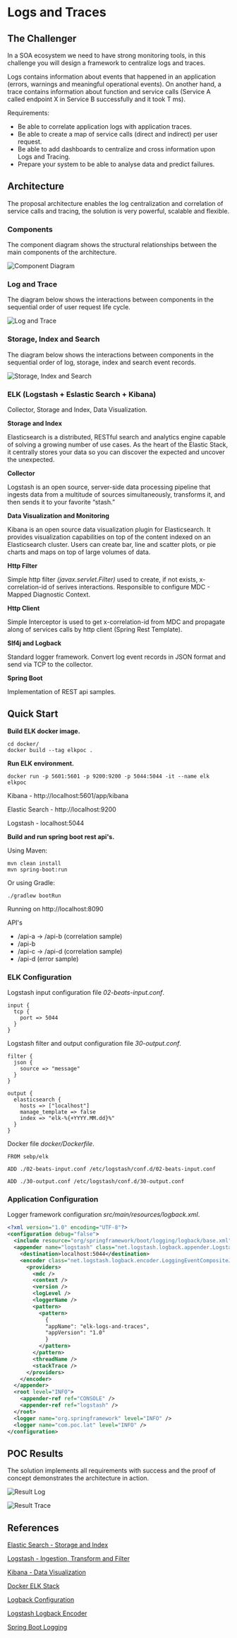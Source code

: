 # Logs and Traces

## The Challenger

In a SOA ecosystem we need to have strong monitoring tools, in this challenge you will design a framework to centralize logs and traces.

Logs contains information about events that happened in an application (errors, warnings and meaningful operational events). On another hand, a trace contains information about function and service calls (Service A called endpoint X in Service B successfully and it took T ms).

Requirements:
- Be able to correlate application logs with application traces.
- Be able to create a map of service calls (direct and indirect) per user request.
- Be able to add dashboards to centralize and cross information upon Logs and
Tracing.
- Prepare your system to be able to analyse data and predict failures.

## Architecture 

The proposal architecture enables the log centralization and correlation of service calls and tracing, the solution is very powerful, scalable and flexible.

### Components

The component diagram shows the structural relationships between the main components of the architecture.

![Component Diagram](img/component.png)

### Log and Trace

The diagram below shows the interactions between components in the sequential order of user request life cycle. 

![Log and Trace](img/log-and-trace-seq.png)

### Storage, Index and Search

The diagram below shows the interactions between components in the sequential order of log, storage, index and search event records. 

![Storage, Index and Search](img/store-index-search-seq.png)

### ELK (Logstash + Eslastic Search + Kibana)

Collector, Storage and Index, Data Visualization.

**Storage and Index**

Elasticsearch is a distributed, RESTful search and analytics engine capable of solving a growing number of use cases. As the heart of the Elastic Stack, it centrally stores your data so you can discover the expected and uncover the unexpected.

**Collector**

Logstash is an open source, server-side data processing pipeline that ingests data from a multitude of sources simultaneously, transforms it, and then sends it to your favorite “stash.”

**Data Visualization and Monitoring**

Kibana is an open source data visualization plugin for Elasticsearch. It provides visualization capabilities on top of the content indexed on an Elasticsearch cluster. Users can create bar, line and scatter plots, or pie charts and maps on top of large volumes of data.

**Http Filter**

Simple http filter *(javax.servlet.Filter)* used to create, if not exists, x-correlation-id of serives interactions. Responsible to configure MDC - Mapped Diagnostic Context.

**Http Client**

Simple Interceptor is used to get x-correlation-id from MDC and propagate along of services calls by http client (Spring Rest Template).

**Slf4j and Logback**

Standard logger framework. Convert log event records in JSON format and send via TCP to the collector.

**Spring Boot** 

Implementation of REST api samples.

## Quick Start

**Build ELK docker image.**

```shell
cd docker/
docker build --tag elkpoc .
```

**Run ELK environment.**

```shell
docker run -p 5601:5601 -p 9200:9200 -p 5044:5044 -it --name elk elkpoc
```
Kibana - http://localhost:5601/app/kibana

Elastic Search - http://localhost:9200 

Logstash - localhost:5044

**Build and run spring boot rest api's.**

Using Maven:

```shell
mvn clean install
mvn spring-boot:run 
```
Or using Gradle:

```
./gradlew bootRun
```

Running on http://localhost:8090

API's

- /api-a -> /api-b (correlation sample)
- /api-b
- /api-c -> /api-d (correlation sample)
- /api-d (error sample)

### ELK Configuration

Logstash input configuration file *02-beats-input.conf*.
```
input {
  tcp {
    port => 5044
  }  
}
```
Logstash filter and output configuration file *30-output.conf*.

```
filter {
  json {
    source => "message"
  }
}

output {
  elasticsearch {
    hosts => ["localhost"]
    manage_template => false
    index => "elk-%{+YYYY.MM.dd}%"
  }
}
```
Docker file *docker/Dockerfile*.
```
FROM sebp/elk

ADD ./02-beats-input.conf /etc/logstash/conf.d/02-beats-input.conf

ADD ./30-output.conf /etc/logstash/conf.d/30-output.conf
```

### Application Configuration

Logger framework configuration *src/main/resources/logback.xml*.

```xml
<?xml version="1.0" encoding="UTF-8"?>
<configuration debug="false">
  <include resource="org/springframework/boot/logging/logback/base.xml" />
  <appender name="logstash" class="net.logstash.logback.appender.LogstashTcpSocketAppender">
    <destination>localhost:5044</destination>
    <encoder class="net.logstash.logback.encoder.LoggingEventCompositeJsonEncoder">
      <providers>
        <mdc />
        <context />
        <version />
        <logLevel />
        <loggerName />
        <pattern>
          <pattern>
            {
            "appName": "elk-logs-and-traces",
            "appVersion": "1.0"
            }
          </pattern>
        </pattern>
        <threadName />
        <stackTrace />
      </providers>
    </encoder>
  </appender>
  <root level="INFO">
    <appender-ref ref="CONSOLE" />
    <appender-ref ref="logstash" />
  </root>
  <logger name="org.springframework" level="INFO" />
  <logger name="com.poc.lat" level="INFO" />
</configuration>
```

## POC Results

The solution implements all requirements with success and the proof of concept demonstrates the architecture in action.  

![Result Log](img/results.png)

![Result Trace](img/result-trace.png)

## References  

[Elastic Search - Storage and Index](https://www.elastic.co/products/elasticsearch)

[Logstash - Ingestion, Transform and Filter](https://www.elastic.co/products/logstash)

[Kibana - Data Visualization](https://www.elastic.co/products/kibana)

[Docker ELK Stack](https://github.com/spujadas/elk-docker)

[Logback Configuration](https://logback.qos.ch/manual/configuration.html)

[Logstash Logback Encoder](https://github.com/logstash/logstash-logback-encoder)

[Spring Boot Logging](https://docs.spring.io/spring-boot/docs/current/reference/html/howto-logging.html)


